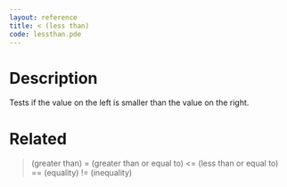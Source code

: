 ```yaml
---
layout: reference
title: < (less than)
code: lessthan.pde
---
```


# Description

Tests if the value on the left is smaller than the value on the right. 

# Related

> (greater than)
>= (greater than or equal to)
<= (less than or equal to)
== (equality)
!= (inequality)

